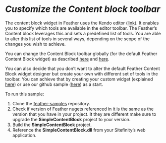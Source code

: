 ﻿*Customize the Content block toolbar*
=====================================

The content block widget in Feather uses the Kendo editor
([link](http://demos.telerik.com/kendo-ui/editor/index)). It enables you
to specify which tools are available in the editor toolbar. The
Feather’s Content block leverages this and sets a predefined list of
tools. You are able to alter this list of tools in several ways,
depending on the scope of the changes you wish to achieve.

You can change the Content Block toolbar globally (for the default
Feather Content Block widget) as described [here](../BoldlessContentBlock) and [here](../CustomStylesContentBlock).

You can also decide that you don’t want to alter the default Feather
Content Block widget designer but create your own with different set of
tools in the toolbar. You can achieve that by creating your custom
widget (explained
[here](http://docs.sitefinity.com/feather-create-widgets)) or use our
github sample
([here](https://github.com/Sitefinity/feather-samples/tree/master/SimpleContentBlock))
as a start.

To run this sample:

1. Clone the [feather-samples](https://github.com/Sitefinity/feather-samples) repository.
2. Check if version of Feather nugets referenced in it is the same as the version that you have in your project. It they are different make sure to upgrade the **SimpleContentBlock** project to your version.
3. Build the **SimpleContentBlock** project. 
4. Reference the **SimpleContentBlock.dll** from your Sitefinity’s web application.
